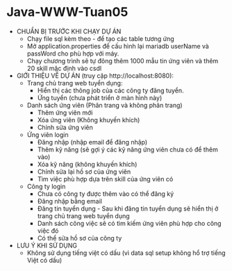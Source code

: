 ﻿# Java-WWW-Tuan05
- CHUẨN BỊ TRƯỚC KHI CHẠY DỰ ÁN
   + Chạy file sql kèm theo - để tạo các table tương ứng
   + Mở application.properties để cấu hình lại mariadb userName và passWord cho phù hợp với máy.
   + Chạy chương trình sẽ tự đông thêm 1000 mẫu tin ứng viên và thêm 20 skill mặc định vào csdl
- GIỚI THIỆU VỀ DỰ ÁN (truy cập http://localhost:8080):
   - Trang chủ trang web tuyển dụng:
      + Hiển thị các thông job của các công ty đăng tuyển.
      + Ứng tuyển (chưa phát triển ở màn hình này)
   - Danh sách ứng viên (Phân trang và không phân trang)
      + Thêm ứng viên mới
      + Xóa ứng viên (Không khuyến khích)
      + Chỉnh sửa ứng viên
   - Ứng viên login
      + Đăng nhập (nhập email để đăng nhập)
      + Thêm kỹ năng (sẽ gợi ý các kỹ năng ứng viên chưa có để thêm vào)
      + Xóa kỹ năng (không khuyến khích)
      + Chỉnh sửa lại hồ sơ của ứng viên
      + Tìm việc phù hợp dựa trên skill của ứng viên có
   - Công ty login
      + Chưa có công ty được thêm vào có thể đăng ký
      + Đăng nhập bằng email
      + Đăng tin tuyển dụng - Sau khi đăng tin tuyển dụng sẽ hiển thị ở trang chủ trang web tuyển dụng
      + Danh sách công việc sẽ có tìm kiếm ứng viên phù hợp cho công việc đó
      + Có thể sửa hồ sơ của công ty
- LƯU Ý KHI SỬ DỤNG
   + Không sử dụng tiếng việt có dấu (vì data sql setup không hổ trợ tiếng Việt có dấu)

